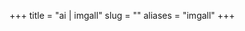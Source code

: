 +++
title = "ai | imgall"
slug = ""
aliases = "imgall"
+++

<link rel="stylesheet" href="/css/img.css" />
<div id=app></div>
<script src=/imgauto/chunk-vendors.js></script>
<script src=/imgauto/app.js></script>

